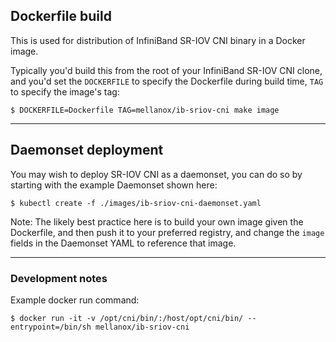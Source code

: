 ## Dockerfile build

This is used for distribution of InfiniBand SR-IOV CNI binary in a Docker image.

Typically you'd build this from the root of your InfiniBand SR-IOV CNI clone, and you'd set the `DOCKERFILE` to specify the Dockerfile during build time, `TAG` to specify the image's tag:

```
$ DOCKERFILE=Dockerfile TAG=mellanox/ib-sriov-cni make image
```

---

## Daemonset deployment

You may wish to deploy SR-IOV CNI as a daemonset, you can do so by starting with the example Daemonset shown here:

```
$ kubectl create -f ./images/ib-sriov-cni-daemonset.yaml
```

Note: The likely best practice here is to build your own image given the Dockerfile, and then push it to your preferred registry, and change the `image` fields in the Daemonset YAML to reference that image.

---

### Development notes

Example docker run command:

```
$ docker run -it -v /opt/cni/bin/:/host/opt/cni/bin/ --entrypoint=/bin/sh mellanox/ib-sriov-cni
```